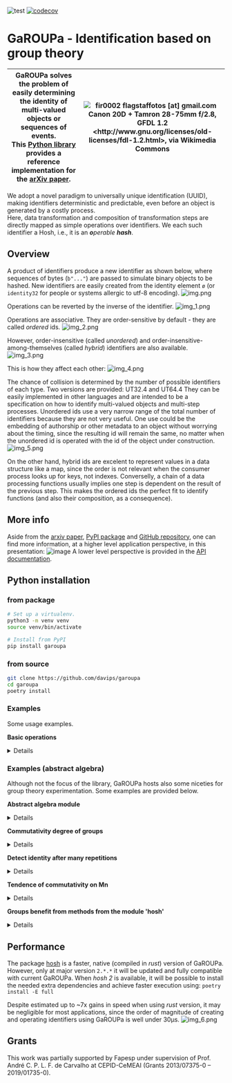 ![test](https://github.com/davips/garoupa/workflows/test/badge.svg)
[![codecov](https://codecov.io/gh/davips/garoupa/branch/main/graph/badge.svg)](https://codecov.io/gh/davips/garoupa)

# GaROUPa - Identification based on group theory
GaROUPa solves the problem of easily determining the identity of multi-valued objects or sequences of events.<br>This [Python library](https://pypi.org/project/garoupa) provides a reference implementation for the [arXiv paper](xxxxxx).  | ![fir0002  flagstaffotos [at] gmail.com Canon 20D + Tamron 28-75mm f/2.8, GFDL 1.2 &lt;http://www.gnu.org/licenses/old-licenses/fdl-1.2.html&gt;, via Wikimedia Commons](https://upload.wikimedia.org/wikipedia/commons/thumb/a/a7/Malabar_grouper_melb_aquarium.jpg/256px-Malabar_grouper_melb_aquarium.jpg)
:-------------------------:|:-------------------------:

We adopt a novel paradigm to universally unique identification (UUID), making identifiers deterministic and predictable, 
even before an object is generated by a costly process.   
Here, data transformation and composition of transformation steps are directly mapped as simple operations over identifiers.
We each such identifier a Hosh, i.e., it is an _**o**perable **hash**_.

## Overview

A product of identifiers produce a new identifier as shown below,
where sequences of bytes (`b"..."`) are passed to simulate binary objects to be hashed.
New identifiers are easily created from the identity element `ø` 
(or `identity32` for people or systems allergic to utf-8 encoding).
![img.png](https://raw.githubusercontent.com/davips/garoupa/main/examples/img.png)

Operations can be reverted by the inverse of the identifier.
![img_1.png](https://raw.githubusercontent.com/davips/garoupa/main/examples/img_1.png)

Operations are associative. They are order-sensitive by default - they are called _ordered_ ids.
![img_2.png](https://raw.githubusercontent.com/davips/garoupa/main/examples/img_2.png)

However, order-insensitive (called _unordered_) and order-insensitive-among-themselves (called _hybrid_) 
identifiers are also available.
![img_3.png](https://raw.githubusercontent.com/davips/garoupa/8b556816e14145fdd045f55f6de0a830d9e1865d/examples/img_3.png)

This is how they affect each other:
![img_4.png](https://raw.githubusercontent.com/davips/garoupa/main/examples/img_4.png)

The chance of collision is determined by the number of possible identifiers of each type.
Two versions are provided: UT32.4 and UT64.4 They can be easily implemented in other languages and are 
intended to be a specification on how to identify multi-valued objects and multi-step processes.
Unordered ids use a very narrow range of the total number of identifiers because they are not very useful.
One use could be the embedding of  authorship or other metadata to an object without worrying about the timing, 
since the resulting id will remain the same, 
no matter when the unordered id is operated with the id of the object under construction.
![img_5.png](https://raw.githubusercontent.com/davips/garoupa/main/examples/img_5.png)

On the other hand, hybrid ids are excelent to represent values in a data structure like a map, 
since the order is not relevant when the consumer process looks up for keys, not indexes.
Converselly, a chain of a data processing functions usually implies one step is dependent on the result of the previous step.
This makes the ordered ids the perfect fit to identify functions (and also their composition, as a consequence).



## More info
Aside from the [arxiv paper](xxxxxxxxxxxx), [PyPI package](https://pypi.org/project/garoupa) 
and [GitHub repository](https://github.com/davips/garoupa), 
one can find more information, at a higher level application perspective, 
in this presentation:
![image](https://raw.githubusercontent.com/davips/garoupa/main/examples/capa-slides-gdocs.png)
A lower level perspective is provided in the [API documentation](https://davips.github.io/garoupa).

## Python installation
### from package
```bash
# Set up a virtualenv. 
python3 -m venv venv
source venv/bin/activate

# Install from PyPI
pip install garoupa
```

### from source
```bash
git clone https://github.com/davips/garoupa
cd garoupa
poetry install
```

### Examples
Some usage examples.

**Basic operations**
<details>
<p>

```python3
from garoupa import Hosh, ø  # ø is a shortcut for identity32 (AltGr+O in most keyboards)

# Hoshes (operable hash-based elements) can be multiplied.
a = Hosh(content=b"Some large binary content...")
b = Hosh(content=b"Some other binary content. Might be, e.g., an action or another large content.")
c = a * b
print(f"{a} * {b} = {c}")
"""
4waH5WQxE4ZcYGH8ONu95Qn1N9os9GC8 * 0sWVFQFWNE5e2WXB-0ND5H-SJ01-L-N7 = 4Z5ALLuspJ1.LCfAm-dn6jUOJo1nJvK1
"""
```

```python3
print(~b)
# Multiplication can be reverted by the inverse hosh. Zero is the identity hosh.
print(f"{b} * {~b} = {b * ~b} = 0")
"""
.z56eXm5eJOc9T3QfLhn7JDZs0QqfvOd
0sWVFQFWNE5e2WXB-0ND5H-SJ01-L-N7 * .z56eXm5eJOc9T3QfLhn7JDZs0QqfvOd = 00000000000000000000000000000000 = 0
"""
```

```python3

print(f"{b} * {ø} = {b * ø} = b")
"""
0sWVFQFWNE5e2WXB-0ND5H-SJ01-L-N7 * 00000000000000000000000000000000 = 0sWVFQFWNE5e2WXB-0ND5H-SJ01-L-N7 = b
"""
```

```python3

print(f"{c} * {~b} = {c * ~b} = {a} = a")
"""
4Z5ALLuspJ1.LCfAm-dn6jUOJo1nJvK1 * .z56eXm5eJOc9T3QfLhn7JDZs0QqfvOd = 4waH5WQxE4ZcYGH8ONu95Qn1N9os9GC8 = 4waH5WQxE4ZcYGH8ONu95Qn1N9os9GC8 = a
"""
```

```python3

print(f"{~a} * {c} = {~a * c} = {b} = b")
"""
XvRkORbuogT-jPonP0LC4AdFvLfEZpQA * 4Z5ALLuspJ1.LCfAm-dn6jUOJo1nJvK1 = 0sWVFQFWNE5e2WXB-0ND5H-SJ01-L-N7 = 0sWVFQFWNE5e2WXB-0ND5H-SJ01-L-N7 = b
"""
```

```python3

# Division is shorthand for reversion.
print(f"{c} / {b} = {c / b} = a")
"""
4Z5ALLuspJ1.LCfAm-dn6jUOJo1nJvK1 / 0sWVFQFWNE5e2WXB-0ND5H-SJ01-L-N7 = 4waH5WQxE4ZcYGH8ONu95Qn1N9os9GC8 = a
"""
```

```python3

# Hosh multiplication is not expected to be commutative.
print(f"{a * b} != {b * a}")
"""
4Z5ALLuspJ1.LCfAm-dn6jUOJo1nJvK1 != 4Z5ALLuspJ3DwvjmhSToHKD3jVKpyp.C
"""
```

```python3

# Hosh multiplication is associative.
print(f"{a * (b * c)} = {(a * b) * c}")
"""
9Wb9veYUPrJmdnVfELfNLbNajWUpp50W = 9Wb9veYUPrJmdnVfELfNLbNajWUpp50W
"""
```

```python3


```


</p>
</details>

### Examples (abstract algebra)
Although not the focus of the library, GaROUPa hosts also some niceties for group theory experimentation.
Some examples are provided below.

**Abstract algebra module**
<details>
<p>

```python3
from itertools import islice
from math import factorial

from garoupa.algebra.cyclic import Z
from garoupa.algebra.dihedral import D
from garoupa.algebra.symmetric import Perm
from garoupa.algebra.symmetric import S

# Direct product between:
#   symmetric group S4;
#   cyclic group Z5; and,
#   dihedral group D4.
G = S(4) * Z(5) * D(4)
print(G)
"""
S4×Z5×D4
"""
```

```python3

# Operating over 5 sampled pairs.
for a, b in islice(zip(G, G), 0, 5):
    print(a, "*", b, "=", a * b, sep="\t")
"""
«[1, 0, 3, 2], 0, dr0»	*	«[2, 1, 0, 3], 3, ds4»	=	«[3, 0, 1, 2], 3, ds0»
«[0, 2, 1, 3], 0, dr7»	*	«[3, 2, 0, 1], 1, dr3»	=	«[3, 1, 0, 2], 1, dr2»
«[3, 2, 0, 1], 1, ds1»	*	«[2, 0, 3, 1], 1, ds6»	=	«[0, 3, 1, 2], 2, dr3»
«[0, 1, 2, 3], 2, ds3»	*	«[2, 0, 1, 3], 0, ds7»	=	«[2, 0, 1, 3], 2, dr0»
«[1, 2, 0, 3], 1, ds2»	*	«[2, 0, 3, 1], 3, dr1»	=	«[0, 1, 3, 2], 4, ds1»
"""
```

```python3

# Operator ~ is another way of sampling.
G = S(12)
print(~G)
"""
[7, 6, 1, 11, 2, 5, 9, 10, 4, 0, 3, 8]
"""
```

```python3

# Manual element creation.
last_perm_i = factorial(12) - 1
a = Perm(i=last_perm_i, n=12)
print("Last element of S35:", a)
"""
Last element of S35: [11, 10, 9, 8, 7, 6, 5, 4, 3, 2, 1, 0]
"""
```

```python3

# Inverse element. Group S4.
a = Perm(i=21, n=4)
b = Perm(i=17, n=4)
print(a, "*", ~a, "=", (a * ~a).i, "=", a * ~a, "= identity")
"""
[1, 3, 2, 0] * [3, 0, 2, 1] = 0 = [0, 1, 2, 3] = identity
"""
```

```python3

print(a, "*", b, "=", a * b)
"""
[1, 3, 2, 0] * [1, 2, 3, 0] = [3, 2, 0, 1]
"""
```

```python3

print(a, "*", b, "*", ~b, "=", a * b * ~b, "= a")
"""
[1, 3, 2, 0] * [1, 2, 3, 0] * [3, 0, 1, 2] = [1, 3, 2, 0] = a
"""
```


</p>
</details>

**Commutativity degree of groups**
<details>
<p>

```python3

from garoupa.algebra.cyclic import Z
from garoupa.algebra.dihedral import D
from garoupa.algebra.matrix.m import M


def traverse(G):
    i, count = G.order, G.order
    for idx, a in enumerate(G.sorted()):
        for b in list(G.sorted())[idx + 1:]:
            if a * b == b * a:
                count += 2
            i += 2
    print(f"|{G}| = ".rjust(20, ' '),
          f"{G.order}:".ljust(10, ' '),
          f"{count}/{i}:".rjust(15, ' '), f"  {G.bits} bits",
          f"\t{100 * count / i} %", sep="")


# Dihedral
traverse(D(8))
"""
             |D8| = 16:              112/256:  4.0 bits	43.75 %
"""
```

```python3
traverse(D(8) ^ 2)
"""
          |D8×D8| = 256:         12544/65536:  8.0 bits	19.140625 %
"""
```

```python3

# Z4!
traverse(Z(4) * Z(3) * Z(2))
"""
       |Z4×Z3×Z2| = 24:              576/576:  4.584962500721157 bits	100.0 %
"""
```

```python3

# M 3x3 %4
traverse(M(3, 4))

# Large groups (sampling is needed).
Gs = [D(8) ^ 3, D(8) ^ 4, D(8) ^ 5]
for G in Gs:
    i, count = 0, 0
    for a, b in zip(G, G):
        if a * b == b * a:
            count += 1
        if i >= 10_000:
            break
        i += 1
    print(f"|{G}| = ".rjust(20, ' '),
          f"{G.order}:".ljust(10, ' '),
          f"{count}/{i}:".rjust(15, ' '), f"  {G.bits} bits",
          f"\t~{100 * count / i} %", sep="")
"""
           |M3%4| = 64:            2560/4096:  6.0 bits	62.5 %
       |D8×D8×D8| = 4096:          845/10000:  12.0 bits	~8.45 %
    |D8×D8×D8×D8| = 65536:         399/10000:  16.0 bits	~3.99 %
 |D8×D8×D8×D8×D8| = 1048576:       159/10000:  20.0 bits	~1.59 %
"""
```


</p>
</details>

**Detect identity after many repetitions**
<details>
<p>

```python3

import operator
from datetime import datetime
from functools import reduce
from math import log, inf
from sys import argv

from garoupa.algebra.dihedral import D
from garoupa.algebra.symmetric import S

example = len(argv) == 1 or (not argv[1].isdecimal() and argv[1][0] not in ["p", "s", "d"])

primes = [5, 7, 11, 13, 17, 19, 23, 29, 31, 37, 41, 43, 47, 53, 59, 61, 67, 71, 73, 79, 83, 89, 97, 101, 103, 107,
          109, 113, 127, 131, 137, 139, 149, 151, 157, 163, 167, 173, 179, 181, 191, 193, 197, 199, 211, 223, 227, 229,
          233, 239, 241, 251, 257, 263, 269, 271, 277, 281, 283, 293, 307, 311, 313, 317, 331, 337, 347, 349, 353, 359,
          367, 373, 379, 383, 389, 397, 401, 409, 419, 421, 431, 433, 439, 443, 449, 457, 461, 463, 467, 479, 487, 491,
          499, 503, 509, 521, 523, 541, 547, 557, 563, 569, 571, 577, 587, 593, 599, 601, 607, 613, 617, 619, 631, 641,
          643, 647, 653, 659, 661, 673, 677, 683, 691, 701, 709, 719, 727, 733, 739, 743, 751, 757, 761, 769, 773, 787,
          797, 809, 811, 821, 823, 827, 829, 839, 853, 857, 859, 863, 877, 881, 883, 887, 907, 911, 919, 929, 937, 941,
          947, 953, 967, 971, 977, 983, 991, 997, 1009]

if example:
    limit, sample = 30, 100
    lst = []  # See *.
    for n in primes[:5]:
        lst.append(D(n, seed=n))
    G = reduce(operator.mul, lst)
else:
    limit, sample = int(argv[2]), int(argv[3]) if len(argv) > 2 else 1_000_000_000_000
    if argv[1] == "s25d":
        G = S(25) * reduce(operator.mul, [D(n) for n in primes[:9]])
    elif argv[1] == "s57":
        G = S(57)
    elif argv[1] == "p384":
        G = reduce(operator.mul, [D(n) for n in primes[:51]])
    elif argv[1] == "p64":
        G = reduce(operator.mul, [D(n) for n in primes[:12]])
    elif argv[1] == "p96":
        G = reduce(operator.mul, [D(n) for n in primes[:16]])
    elif argv[1] == "p128":
        G = reduce(operator.mul, [D(n) for n in primes[:21]])
    elif argv[1] == "p256":
        G = reduce(operator.mul, [D(n) for n in primes[:37]])
    elif argv[1] == "64":
        G = reduce(operator.mul, [D(n) for n in range(5, 31, 2)])
    elif argv[1] == "96":
        G = reduce(operator.mul, [D(n) for n in range(5, 41, 2)])
    elif argv[1] == "128":
        G = reduce(operator.mul, [D(n) for n in range(5, 51, 2)])
    else:
        G = reduce(operator.mul, [D(n) for n in range(5, 86, 2)])

print(f"{G.bits} bits   Pc: {G.comm_degree}  order: {G.order} {G}", flush=True)
print("--------------------------------------------------------------", flush=True)
for hist in G.sampled_orders(sample=sample, limit=limit):
    tot = sum(hist.values())
    bad = 0  # See *.
    for k, v in hist.items():
        if k[0] <= limit:
            bad += v
    print(hist, flush=True)
    hist = hist.copy()
    if (inf, inf) in hist:
        del hist[(inf, inf)]
    hist = {int((k[0] + k[1]) / 2): v for k, v in hist.items()}
    print(f"\nbits: {log(G.order, 2):.2f}  Pc: {G.comm_degree or -1:.2e}   a^<{limit}=0: {bad}/{tot} = {bad / tot:.2e}",
          G, G._pi_core(hist), datetime.now().strftime("%d/%m/%Y %H:%M:%S"), flush=True)
# * -> [Explicit FOR due to autogeneration of README through eval]
"""
21.376617194973697 bits   Pc: 0.004113533525298232  order: 2722720 D5×D7×D11×D13×D17
--------------------------------------------------------------
{(-1, 10): 9, (9, 20): 7, (19, 30): 9, (inf, inf): 75}

bits: 21.38  Pc: 4.11e-03   a^<30=0: 25/100 = 2.50e-01 D5×D7×D11×D13×D17 0.125 30/08/2021 22:08:36
"""
```


</p>
</details>

**Tendence of commutativity on Mn**
<details>
<p>

```python3
from itertools import chain

from garoupa.algebra.matrix.m import M
from garoupa.algebra.matrix.m8bit import M8bit


def traverse(G):
    i, count = G.order, G.order
    for idx, a in enumerate(G.sorted()):
        for b in list(G.sorted())[idx + 1:]:
            if a * b == b * a:
                count += 2
            i += 2
    print(f"|{G}| = ".rjust(20, ' '),
          f"{G.order}:".ljust(10, ' '),
          f"{count}/{i}:".rjust(15, ' '), f"  {G.bits} bits",
          f"\t{100 * count / i} %", sep="")


M1_4 = map(M, range(1, 5))
for G in chain(M1_4, [M8bit(), M(5)]):
    traverse(G)
# ...
for G in map(M, range(6, 11)):
    i, count = 0, 0
    for a, b in zip(G, G):
        if a * b == b * a:
            count += 1
        i += 1
        if i >= 1_000_000:
            break
    print(f"|{G}| = ".rjust(20, ' '),
          f"{G.order}:".ljust(10, ' '),
          f"{count}/{i}:".rjust(15, ' '), f"  {G.bits} bits",
          f"\t~{100 * count / i} %", sep="")

"""
|M1| = 1:                        1/1:  0 bits	100.0 %
|M2| = 2:                        4/4:  1 bits	100.0 %
|M3| = 8:                      40/64:  3 bits	62.5 %
|M4| = 64:                 1024/4096:  6 bits	25.0 %
|M8bit| = 256:              14848/65536:  8 bits	22.65625 %
|M5| = 1024:           62464/1048576:  10 bits	5.95703125 %
|M6| = 32768:              286/32768:  15 bits	0.872802734375 %
|M7| = 2097152:          683/1000000:  21 bits	0.0683 %
|M8| = 268435456:         30/1000000:  28 bits	0.003 %
|M9| = 68719476736:        1/1000000:  36 bits	0.0001 %
|M10| = 35184372088832:     0/1000000:  45 bits	0.0 %
"""
```
</p>
</details>

**Groups benefit from methods from the module 'hosh'**
<details>
<p>

```python3
from garoupa.algebra.matrix import M

m = ~M(23)
print(repr(m.hosh))
```
<a href="https://github.com/davips/garoupa/blob/main/examples/7KDd8TiA3S11QTkUid2wy87DQIeGQ35vB1bsP5Y6DjZ.png">
<img src="https://raw.githubusercontent.com/davips/garoupa/main/examples/7KDd8TiA3S11QTkUid2wy87DQIeGQ35vB1bsP5Y6DjZ.png" alt="Colored base-62 representation" width="380" height="18">
</a>
</p>
</details>



## Performance
The package [hosh](https://pypi.org/project/hosh) is a faster, native (compiled in _rust_) version of GaROUPa.
However, only at major version `2.*.*` it will be updated and fully compatible with current GaROUPa.
When _hosh 2_ is available, it will be possible to install the needed extra dependencies and achieve faster execution using: 
`poetry install -E full`

Despite estimated up to ~7x gains in speed when using _rust_ version, it may be negligible for most applications, 
since the order of magnitude of creating and operating identifiers using GaROUPa is well under 30μs.
![img_6.png](https://raw.githubusercontent.com/davips/garoupa/main/examples/img_6.png)

## Grants
This work was partially supported by Fapesp under supervision of
Prof. André C. P. L. F. de Carvalho at CEPID-CeMEAI (Grants 2013/07375-0 – 2019/01735-0).
